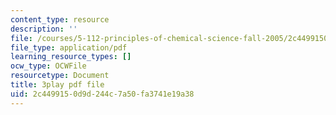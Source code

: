 ```yaml
---
content_type: resource
description: ''
file: /courses/5-112-principles-of-chemical-science-fall-2005/2c4499150d9d244c7a50fa3741e19a38_UGoGgkHYS10.pdf
file_type: application/pdf
learning_resource_types: []
ocw_type: OCWFile
resourcetype: Document
title: 3play pdf file
uid: 2c449915-0d9d-244c-7a50-fa3741e19a38
---
```


